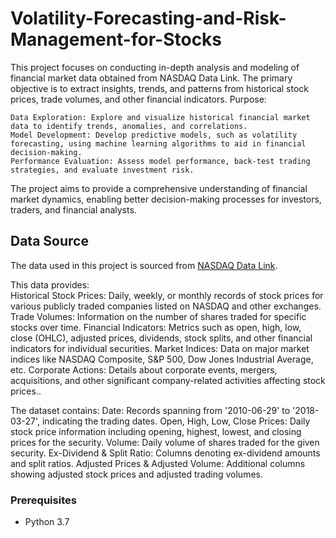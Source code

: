 # Volatility-Forecasting-and-Risk-Management-for-Stocks

This project focuses on conducting in-depth analysis and modeling of financial market data obtained from NASDAQ Data Link. The primary objective is to extract insights, trends, and patterns from historical stock prices, trade volumes, and other financial indicators.
Purpose:

    Data Exploration: Explore and visualize historical financial market data to identify trends, anomalies, and correlations.
    Model Development: Develop predictive models, such as volatility forecasting, using machine learning algorithms to aid in financial decision-making.
    Performance Evaluation: Assess model performance, back-test trading strategies, and evaluate investment risk.

The project aims to provide a comprehensive understanding of financial market dynamics, enabling better decision-making processes for investors, traders, and financial analysts.

## Data Source

The data used in this project is sourced from [NASDAQ Data Link](https://docs.data.nasdaq.com/). 

This data provides:   
    Historical Stock Prices: Daily, weekly, or monthly records of stock prices for various publicly traded companies listed on NASDAQ and other exchanges.
    Trade Volumes: Information on the number of shares traded for specific stocks over time.
    Financial Indicators: Metrics such as open, high, low, close (OHLC), adjusted prices, dividends, stock splits, and other financial indicators for individual 
    securities.
    Market Indices: Data on major market indices like NASDAQ Composite, S&P 500, Dow Jones Industrial Average, etc.
    Corporate Actions: Details about corporate events, mergers, acquisitions, and other significant company-related activities affecting stock prices.. 

The dataset contains:
    Date: Records spanning from '2010-06-29' to '2018-03-27', indicating the trading dates.
    Open, High, Low, Close Prices: Daily stock price information including opening, highest, lowest, and closing prices for the security.
    Volume: Daily volume of shares traded for the given security.
    Ex-Dividend & Split Ratio: Columns denoting ex-dividend amounts and split ratios.
    Adjusted Prices & Adjusted Volume: Additional columns showing adjusted stock prices and adjusted trading volumes.

### Prerequisites
- Python 3.7

